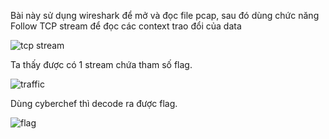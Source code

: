 Bài này sử dụng wireshark để mở và đọc file pcap, sau đó dùng chức năng Follow TCP stream để đọc các context trao đổi của data

![tcp stream](/traffic/tcp.png "tcp stream")

Ta thấy được có 1 stream chứa tham số flag.

![traffic](/traffic/solve.png "flag")

Dùng cyberchef thì decode ra được flag.

![flag](/traffic/flag.png "flag")